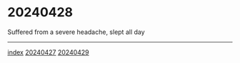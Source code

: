 <head><meta name="viewport" content="width=device-width, initial-scale=1.0, user-scalable=yes" /></head>

# 20240428

Suffered from a severe headache, slept all day

---

[index](../../index.html)
[20240427](20240427.html)
[20240429](20240429.html)
